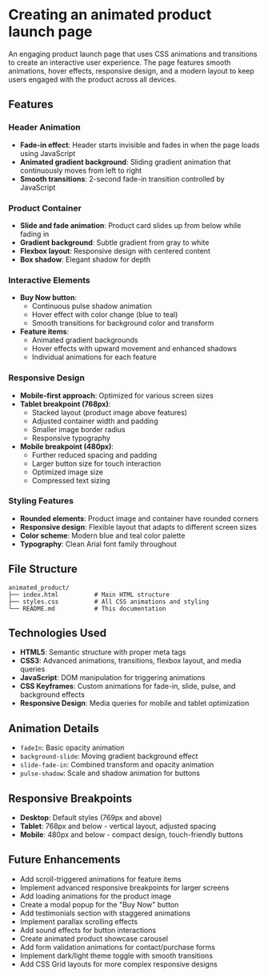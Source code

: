 # Creating an animated product launch page

An engaging product launch page that uses CSS animations and transitions to create an interactive user experience. The page features smooth animations, hover effects, responsive design, and a modern layout to keep users engaged with the product across all devices.

## Features

### Header Animation

- **Fade-in effect**: Header starts invisible and fades in when the page loads using JavaScript
- **Animated gradient background**: Sliding gradient animation that continuously moves from left to right
- **Smooth transitions**: 2-second fade-in transition controlled by JavaScript

### Product Container

- **Slide and fade animation**: Product card slides up from below while fading in
- **Gradient background**: Subtle gradient from gray to white
- **Flexbox layout**: Responsive design with centered content
- **Box shadow**: Elegant shadow for depth

### Interactive Elements

- **Buy Now button**:
  - Continuous pulse shadow animation
  - Hover effect with color change (blue to teal)
  - Smooth transitions for background color and transform
- **Feature items**:
  - Animated gradient backgrounds
  - Hover effects with upward movement and enhanced shadows
  - Individual animations for each feature

### Responsive Design

- **Mobile-first approach**: Optimized for various screen sizes
- **Tablet breakpoint (768px)**:
  - Stacked layout (product image above features)
  - Adjusted container width and padding
  - Smaller image border radius
  - Responsive typography
- **Mobile breakpoint (480px)**:
  - Further reduced spacing and padding
  - Larger button size for touch interaction
  - Optimized image size
  - Compressed text sizing

### Styling Features

- **Rounded elements**: Product image and container have rounded corners
- **Responsive design**: Flexible layout that adapts to different screen sizes
- **Color scheme**: Modern blue and teal color palette
- **Typography**: Clean Arial font family throughout

## File Structure

```
animated_product/
├── index.html          # Main HTML structure
├── styles.css          # All CSS animations and styling
└── README.md           # This documentation
```

## Technologies Used

- **HTML5**: Semantic structure with proper meta tags
- **CSS3**: Advanced animations, transitions, flexbox layout, and media queries
- **JavaScript**: DOM manipulation for triggering animations
- **CSS Keyframes**: Custom animations for fade-in, slide, pulse, and background effects
- **Responsive Design**: Media queries for mobile and tablet optimization

## Animation Details

- `fadeIn`: Basic opacity animation
- `background-slide`: Moving gradient background effect
- `slide-fade-in`: Combined transform and opacity animation
- `pulse-shadow`: Scale and shadow animation for buttons

## Responsive Breakpoints

- **Desktop**: Default styles (769px and above)
- **Tablet**: 768px and below - vertical layout, adjusted spacing
- **Mobile**: 480px and below - compact design, touch-friendly buttons

## Future Enhancements

- Add scroll-triggered animations for feature items
- Implement advanced responsive breakpoints for larger screens
- Add loading animations for the product image
- Create a modal popup for the "Buy Now" button
- Add testimonials section with staggered animations
- Implement parallax scrolling effects
- Add sound effects for button interactions
- Create animated product showcase carousel
- Add form validation animations for contact/purchase forms
- Implement dark/light theme toggle with smooth transitions
- Add CSS Grid layouts for more complex responsive designs
